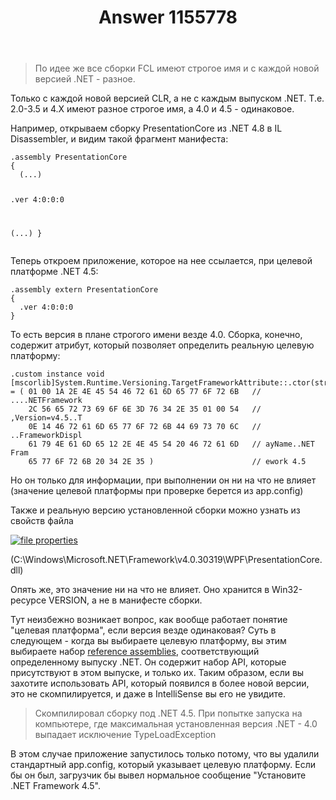 ﻿---
title: "Answer 1155778"
se.owner.user_id: 240512
se.owner.display_name: "MSDN.WhiteKnight"
se.owner.link: "https://ru.stackoverflow.com/users/240512/msdn-whiteknight"
se.answer_id: 1155778
se.question_id: 1155243
se.post_type: answer
se.is_accepted: False
---
<blockquote>
<p>По идее же все сборки FCL имеют строгое имя и с каждой новой версией .NET - разное.</p>
</blockquote>
<p>Только с каждой новой версией CLR, а не с каждым выпуском .NET. Т.е. 2.0-3.5 и 4.Х имеют разное строгое имя, а 4.0 и 4.5 - одинаковое.</p>
<p>Например, открываем сборку PresentationCore из .NET 4.8 в IL Disassembler, и видим такой фрагмент манифеста:</p>
<pre class="lang-none prettyprint-override"><code>.assembly PresentationCore
{
  (...)

  .ver 4:0:0:0

  (...)
} 
</code></pre>
<p>Теперь откроем приложение, которое на нее ссылается, при целевой платформе .NET 4.5:</p>
<pre class="lang-none prettyprint-override"><code>.assembly extern PresentationCore
{
  .ver 4:0:0:0
}
</code></pre>
<p>То есть версия в плане строгого имени везде 4.0. Сборка, конечно, содержит атрибут, который позволяет определить реальную целевую платформу:</p>
<pre class="lang-none prettyprint-override"><code>.custom instance void [mscorlib]System.Runtime.Versioning.TargetFrameworkAttribute::.ctor(string) 
= ( 01 00 1A 2E 4E 45 54 46 72 61 6D 65 77 6F 72 6B   // ....NETFramework
    2C 56 65 72 73 69 6F 6E 3D 76 34 2E 35 01 00 54   // ,Version=v4.5..T
    0E 14 46 72 61 6D 65 77 6F 72 6B 44 69 73 70 6C   // ..FrameworkDispl
    61 79 4E 61 6D 65 12 2E 4E 45 54 20 46 72 61 6D   // ayName..NET Fram
    65 77 6F 72 6B 20 34 2E 35 )                      // ework 4.5
</code></pre>
<p>Но он только для информации, при выполнении он ни на что не влияет (значение целевой платформы при проверке берется из app.config)</p>
<p>Также и реальную версию установленной сборки можно узнать из свойств файла</p>
<p><a href="https://i.stack.imgur.com/V9qi0.png" rel="nofollow noreferrer"><img src="https://i.stack.imgur.com/V9qi0.png" alt="file properties" /></a></p>
<p>(C:\Windows\Microsoft.NET\Framework\v4.0.30319\WPF\PresentationCore.dll)</p>
<p>Опять же, это значение ни на что не влияет. Оно хранится в Win32-ресурсе VERSION, а не в манифесте сборки.</p>
<p>Тут неизбежно возникает вопрос, как вообще работает понятие &quot;целевая платформа&quot;, если версия везде одинаковая? Суть в следующем - когда вы выбираете целевую платформу, вы этим выбираете набор <a href="https://docs.microsoft.com/en-us/dotnet/standard/assembly/reference-assemblies" rel="nofollow noreferrer">reference assemblies</a>, соответствующий определенному выпуску .NET. Он содержит набор API, которые присутствуют в этом выпуске, и только их. Таким образом, если вы захотите использовать API, который появился в более новой версии, это не скомпилируется, и даже в IntelliSense вы его не увидите.</p>
<blockquote>
<p>Скомпилировал сборку под .NET 4.5. При попытке запуска на компьютере, где максимальная установленная версия .NET - 4.0 выпадает исключение TypeLoadException</p>
</blockquote>
<p>В этом случае приложение запустилось только потому, что вы удалили стандартный app.config, который указывает целевую платформу. Если бы он был, загрузчик бы вывел нормальное сообщение &quot;Установите .NET Framework 4.5&quot;.</p>

